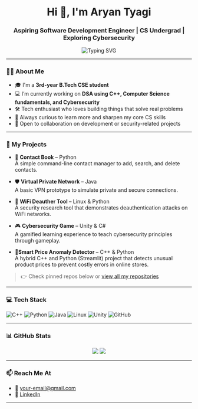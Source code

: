 <h1 align="center">Hi 👋, I'm Aryan Tyagi</h1>
<h3 align="center">Aspiring Software Development Engineer | CS Undergrad | Exploring Cybersecurity</h3>

<p align="center">
  <img src="https://readme-typing-svg.demolab.com?font=Fira+Code&pause=1000&color=F7931E&center=true&vCenter=true&width=435&lines=Code.+Debug.+Repeat.;Open+to+collaborations!;Learning+something+new+everyday." alt="Typing SVG" />
</p>

---

### 👨‍💻 About Me
- 🎓 I'm a **3rd-year B.Tech CSE student**
- 💻 I’m currently working on **DSA using C++, Computer Science fundamentals, and Cybersecurity**
- 🛠️ Tech enthusiast who loves building things that solve real problems
- 🌱 Always curious to learn more and sharpen my core CS skills
- 🤝 Open to collaboration on development or security-related projects

---

### 🚀 My Projects

- 📇 **Contact Book** – Python  
  A simple command-line contact manager to add, search, and delete contacts.

- 🛡 **Virtual Private Network** – Java  
  A basic VPN prototype to simulate private and secure connections.

- 📡 **WiFi Deauther Tool** – Linux & Python  
  A security research tool that demonstrates deauthentication attacks on WiFi networks.

- 🎮 **Cybersecurity Game** – Unity & C#  
  A gamified learning experience to teach cybersecurity principles through gameplay.

- 📡**Smart Price Anomaly Detector** – C++ & Python  
  A hybrid C++ and Python (Streamlit) project that detects unusual product prices to prevent costly errors in online stores.

> 👉 Check pinned repos below or [view all my repositories](https://github.com/your-username?tab=repositories)

---

### 💻 Tech Stack
![C++](https://img.shields.io/badge/-C++-00599C?logo=c%2B%2B&logoColor=white&style=flat)
![Python](https://img.shields.io/badge/-Python-3776AB?logo=python&logoColor=white&style=flat)
![Java](https://img.shields.io/badge/-Java-007396?logo=java&logoColor=white&style=flat)
![Linux](https://img.shields.io/badge/-Linux-FCC624?logo=linux&logoColor=black&style=flat)
![Unity](https://img.shields.io/badge/-Unity-000000?logo=unity&logoColor=white&style=flat)
![GitHub](https://img.shields.io/badge/-GitHub-181717?logo=github&logoColor=white&style=flat)

---

### 📊 GitHub Stats
<p align="center">
  <img src="https://github-readme-stats.vercel.app/api?username=your-username&show_icons=true&theme=tokyonight" />
  <img src="https://github-readme-streak-stats.herokuapp.com?user=your-username&theme=tokyonight&hide_border=true" />
</p>

---

### 📫 Reach Me At
- 📧 [your-email@gmail.com](mailto:tyagiprince5180@gmail.com)
- 💼 [LinkedIn](https://www.linkedin.com/in/aryan1237/)

---
